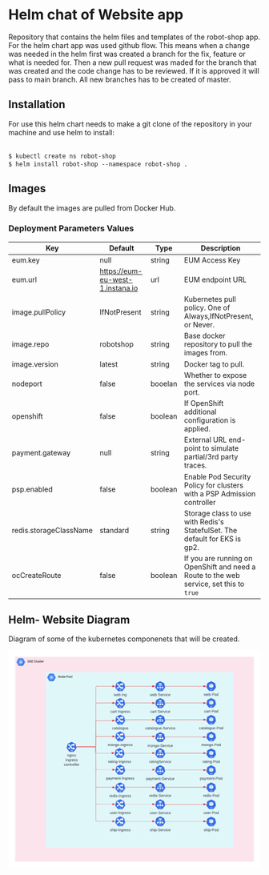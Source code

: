 # Helm chat of Website app

Repository that contains the helm files and templates of the robot-shop app.
For the helm chart app was used github flow. This means when a change was needed in the helm 
first was created a branch for the fix, feature or what is needed for. Then a new pull request was maded for the branch that was created and the code change has to be reviewed. If it is approved it will pass to main branch. All new branches has to be created of master.

## Installation

For use this helm chart needs to make a git clone of the repository in your machine and use helm to install:

```

$ kubectl create ns robot-shop
$ helm install robot-shop --namespace robot-shop .

```

## Images

By default the images are pulled from Docker Hub.



### Deployment Parameters Values

| Key              | Default | Type   | Description |
| ---------------- | ------- | ------ | ----------- |
| eum.key          | null    | string | EUM Access Key |
| eum.url          | https://eum-eu-west-1.instana.io | url | EUM endpoint URL |
| image.pullPolicy | IfNotPresent | string | Kubernetes pull policy. One of Always,IfNotPresent, or Never. |
| image.repo       | robotshop | string | Base docker repository to pull the images from. |
| image.version    | latest | string | Docker tag to pull. |
| nodeport         | false | booelan | Whether to expose the services via node port. |
| openshift        | false | boolean | If OpenShift additional configuration is applied. |
| payment.gateway  | null | string | External URL end-point to simulate partial/3rd party traces. |
| psp.enabled      | false | boolean | Enable Pod Security Policy for clusters with a PSP Admission controller |
| redis.storageClassName | standard | string | Storage class to use with Redis's StatefulSet. The default for EKS is gp2. |
| ocCreateRoute    | false | boolean | If you are running on OpenShift and need a Route to the web service, set this to `true` |

## Helm- Website Diagram

Diagram of some of the kubernetes componenets that will be created.

![Helm app](helm-app.png "Helm app")